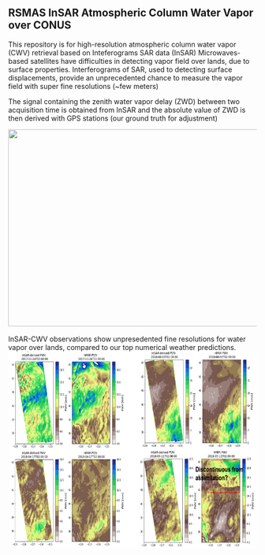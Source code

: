 ## RSMAS InSAR Atmospheric Column Water Vapor over CONUS

This repository is for high-resolution atmospheric column water vapor (CWV) retrieval based on Inteferograms SAR data (InSAR)
Microwaves-based satellites have difficulties in detecting vapor field over lands, due to surface properties.
Interferograms of SAR, used to detecting surface displacements, provide an unprecedented chance to measure the vapor field with super fine resolutions (~few meters)<br>

The signal containing the zenith water vapor delay (ZWD) between two acquisition time is obtained from InSAR and the absolute value of ZWD is then derived with GPS stations (our ground truth for adjustment)<br>

<img src="https://github.com/weiming9115/RSMAS_InSAR_CWV/tree/main/doc/InSAR_GPS_views.png" width="550" height="400">

InSAR-CWV observations show unpresedented fine resolutions for water vapor over lands, compared to our top numerical weather predictions.<br>
<img src="https://github.com/weiming9115/RSMAS_InSAR_CWV/blob/master/doc/InSAR_CWV_example.png" width="550" height="400">

